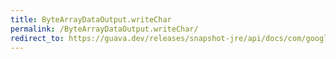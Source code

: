 ```yaml
---
title: ByteArrayDataOutput.writeChar
permalink: /ByteArrayDataOutput.writeChar/
redirect_to: https://guava.dev/releases/snapshot-jre/api/docs/com/google/common/io/ByteArrayDataOutput.html#writeChar-int-
---
```

